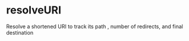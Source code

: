 # resolveURI
Resolve a shortened URI to track its path , number of redirects, and final destination
